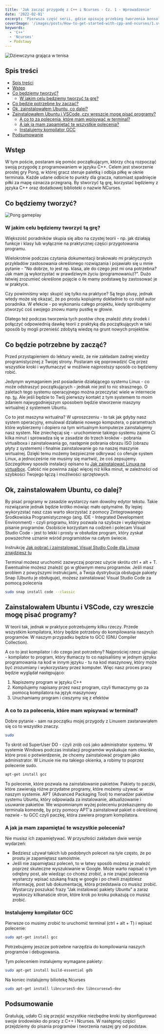 ```yaml
---
title: 'Jak zacząć przygodę z C++ i Ncurses - Cz. 1 - Wprowadzenie'
date: '2022-02-01'
excerpt: 'Pierwsza część serii, gdzie opisuję przebieg tworzenia konsolowej gry Pong przy pomocy języka C++ i biblioteki Ncurses. Praktyczny przewodnik na temat podstaw języka i ich zastosowania w programowaniu.'
coverImage: '/images/posts/How-to-get-started-with-cpp-and-ncurses/1.svg'
keywords:
  - 'C++'
  - 'Ncurses'
  - Podstawy
---
```


![Dziewczyna grająca w tenisa](/images/posts/How-to-get-started-with-cpp-and-ncurses/1.svg#postMainImage)

## Spis treści

- [Spis treści](#spis-treści)
- [Wstęp](#wstęp)
- [Co będziemy tworzyć?](#co-będziemy-tworzyć)
  - [W jakim celu będziemy tworzyć tą grę?](#w-jakim-celu-będziemy-tworzyć-tą-grę)
- [Co będzie potrzebne by zacząć?](#co-będzie-potrzebne-by-zacząć)
- [Ok, zainstalowałem Ubuntu, co dalej?](#ok-zainstalowałem-ubuntu-co-dalej)
- [Zainstalowałem Ubuntu i VSCode, czy wreszcie mogę pisać programy?](#zainstalowałem-ubuntu-i-vscode-czy-wreszcie-mogę-pisać-programy)
  - [A co to za polecenia, które mam wpisywać w terminal?](#a-co-to-za-polecenia-które-mam-wpisywać-w-terminal)
  - [A jak ja mam zapamiętać te wszystkie polecenia?](#a-jak-ja-mam-zapamiętać-te-wszystkie-polecenia)
  - [Instalujemy kompilator GCC](#instalujemy-kompilator-gcc)
- [Podsumowanie](#podsumowanie)

## Wstęp

W tym poście, postaram się pomóc początkującym, którzy chcą rozpocząć swoją przygodę z programowaniem w języku C++. Celem jest stworzenie prostej gry Pong, w której gracz steruje paletką i odbija piłkę w oknie terminala. Każde udane odbicie to punkty dla gracza, natomiast spadnięcie piłki za mapę oznacza przegraną. By stworzyć tą grę, korzystać będziemy z języka C++ oraz dodatkowej biblioteki o nazwie NCurses.

## Co będziemy tworzyć?

![Pong gameplay](/images/posts/How-to-get-started-with-cpp-and-ncurses/2.gif#postMiniImage)

### W jakim celu będziemy tworzyć tą grę?

Większość poradników skupia się albo na czystej teorii - np. jak działają funkcje i klasy lub wyłącznie na praktycznej części przygotowania programu.

Wielokrotnie podczas czytania dokumentacji brakowało mi praktycznych przykładów zastosowania określonego rozwiązania i pojawiało się u mnie pytanie - "No dobrze, to jest np. klasa, ale do czego jest mi ona potrzebna? Jak mam ją wykorzystać w prawdziwym życiu (programowaniu)?". Dużo łatwiej zrozumieć określone pojęcie o ile mamy podstawę by zastosować je w praktyce.

Czy powinniśmy więc skupić się tylko na praktyce? Są tego plusy, jednak wtedy może się okazać, że po prostu kopiujemy dokładnie to co robił autor poradnika. W efekcie - po wykonaniu całego projektu, kiedy spróbujemy stworzyć coś swojego znowu mamy pustkę w głowie.

Dlatego też podczas tworzenia tych postów chcę znaleźć złoty środek i połączyć odpowiednią dawkę teorii z praktyką dla początkujących w taki sposób by mogli przenieść zdobytą wiedzę na grunt nowych projektów.

## Co będzie potrzebne by zacząć?

Przed przystąpieniem do lektury wiedz, że nie zakładam żadnej wiedzy programistycznej z Twojej strony. Postaram się poprowadzić Cię przez wszystkie kroki i wytłumaczyć w możliwie najprostszy sposób co będziemy robić.

Jedynym wymaganiem jest posiadanie działającego systemu Linux - co może odstraszyć początkujących - jednak nie jest to nic strasznego. O zaletach tego systemu operacyjnego można przeczytać wiele w internecie np. [tu](https://teamquest.pl/blog/843_ubuntu-linux-dla-dewelopera). Ale jeśli będzie to Twój pierwszy kontakt z tym systemem to moim zdaniem najwygodniejszym sposobem będzie stworzenie maszyny wirtualnej z systemem Ubuntu.

Co to jest maszyna wirtualna? W uproszczeniu - to tak jak gdyby nasz system operacyjny, emulowal działanie nowego komputera, o parametrach które wybierzemy i dopiero na tym wirtualnym komputerze zainstalujemy nasz system. Nie zniechęcaj się - uruchomienie takiego systemu zajmie Ci kilka minut i sprowadza się w zasadzie do trzech kroków - pobrania virtualboxa i zainstalowania go, następnie pobrania obrazu ISO (obrazu płyty z systemem) i finalnie zainstalowanie go na naszej maszynie wirtualnej. Dzięki temu możemy bezpiecznie odkrywać co oferuje system Linux, a jednocześnie nie musimy się martwić, że coś zepsujemy. Szczegółowy sposób instalacji opisano tu [Jak zainstalować Linuxa na virtualbox](https://www.download.net.pl/jak-zainstalowac-linuxa-na-virtualbox-dowolna-dystrybucja/n/15416/). Całość nie powinna zająć więcej niż kilka minut, w zależności od szybkości Twojego łączą i możliwości sprzętowych.

## Ok, zainstalowałem Ubuntu, co dalej?

By pisać programy w zasadzie wystarczy nam dowolny edytor tekstu. Takie rozwiązanie jednak będzie krótko mówiąc mało optymalne. By lepiej wykoryzstać nasz czas warto skorzystać z pomocy Zintegrowanego Środkowiska Programistycznego (ang. IDE - Integrated Development Environment) - czyli programu, który pozwala na szybsze i wydajniejsze pisanie programów. Osobiście korzystam na codzień i polecam Visual Studio Code - jest to lekki i prosty w obsłudze program, który zyskał powszechne uznanie wśród programistów na całym świecie.

Instrukcję [Jak pobrać i zainstalować Visual Studio Code dla Linuxa znajdziesz tu](https://newsblog.pl/jak-zainstalowac-program-microsoft-visual-studio-code-w-systemie-linux/#:~:text=Krok%201%3A%20Zainstaluj%20pakiety%20Base,Git%20na%20swoim%20komputerze%20Arch.&text=Krok%202%3A%20Sklonuj%20pakiet%20Visual%20Studio%20Code%20AUR%20za%20pomoc%C4%85%20Git.&text=Krok%203%3A%20CD%20do%20folderu%20kodu.&text=Krok%204%3A%20Skompiluj%20pakiet%20i%20zainstaluj%20go%20na%20komputerze%20Arch%20Linux.)

Terminal możesz uruchomić zazwyczaj poprzez użycie skrótu ctrl + alt + T. Ewentualnie możesz znaleźć go w głównym menu programów. Jeśli masz problem z powyższymi instrukcjami, a Twoja dystrybucja obsługuje pakiety Snap (Ubuntu je obsługuje), możesz zainstalować Visual Studio Code za pomocą polecenia

~~~Bash
sudo snap install code --classic
~~~

## Zainstalowałem Ubuntu i VSCode, czy wreszcie mogę pisać programy?

W teorii tak, jednak w praktyce potrzebujemy kilku rzeczy. Przede wszystkim kompilatora, który będzie potrzebny do kompilowania naszych programów. W naszym przypadku będzie to GCC (GNU Compiler Collection).

A co to jest kompilator i do czego jest potrzebny? Najprościej rzecz ujmując - kompilator to program, który tłumaczy to co napisaliśmy w jednym języku programowania na kod w innym języku - tu na kod maszynowy, który może być zrozumiany i wykorzystany przez komputer. Więc nasz proces pracy będzie wyglądał następująco:

1. Napiszemy program w języku C++
2. Kompilujemy napisany przez nasz program, czyli tłumaczymy go za pomocą kompilatora na język maszynowy
3. Uruchamiamy program i cieszymy się z efektów

### A co to za polecenia, które mam wpisywać w terminal?

Dobre pytanie - sam na początku mojej przygody z Linuxem zastanawiałem się co to wszystko znaczy.

~~~Bash
sudo
~~~

To skrót od SuperUser DO - czyli zrób coś jako administrator systemu. W systemie Windows podczas instalacji programów wyskakuje nam okienko, które prosi o potwierdzenie, że chcemy zainstalować program jako administrator. W Linuxie nie ma takiego okienka, a robimy to poprzez polecenie sudo.

~~~Bash
apt-get install gcc
~~~

To polecenie, które pozwala na zainstalowanie pakietów. Pakiety to paczki, które zawierają różne przydatne programy, które możemy używać w naszym systemie. APT (Advanced Packaging Tool) to menadżer pakietów systemu Ubuntu, który odpowiada za instalowanie, aktualizowanie i usuwanie pakietów. We wspomnianym wyżej poleceniu przekazujemy do terminala komendę, by przy pomocy APT'a zainstalował pakiet o określonej nazwie - tu GCC czyli paczkę, która zawiera program kompilatora.

### A jak ja mam zapamiętać te wszystkie polecenia?

Nie musisz ich zapamiętywać. W przyszłości zakładam dwie wersje wydarzeń:

- Bedziesz używał takich lub podobnych poleceń na tyle często, że po prostu je zapamiętasz samoistnie.
- Jeśli nie zapamiętasz poleceń, to w łatwy sposób możesz je znaleźć poprzez skuteczne wyszukiwanie w Google. Może warto napisać o tym odrębny post, ale wiedząc co chcesz zrobić, a nie znajać polecenia wystarczy wpisać szukaną frazę w google i po chwili znajdziesz informację, post lub dokumentację, która przedstawia co musisz zrobić. Wystarczy poszukać frazy "Jak instalować pakiety Ubuntu" a zaraz wyskoczy kilkanaście stron, które krok po kroku pokazują co musisz zrobić.

### Instalujemy kompilator GCC

Pierwsze co musimy zrobić to uruchomić terminal (ctrl + alt + T) i wpisać polecenie:

~~~Bash
sudo apt-get install gcc
~~~

Potrzebujemy jeszcze potrzebne narzędzia do kompilowania naszych programów i debugowania.

Tym poleceniem instalujemy wymagane pakiety:

~~~Bash
sudo apt-get install build-essential gdb
~~~

Na koniec instalujemy biliotekę Ncurses

~~~Bash
sudo apt-get install libncurses5-dev libncursesw5-dev
~~~

## Podsumowanie

Gratuluję, udało Ci się przejść wszystkie niezbędne kroki by skonfigurować swoje środowisko do pracy z C++ i Ncurses. W następnej części przejdziemy do pisania programów i tworzenia naszej gry od podstaw.

